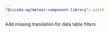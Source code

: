 ```yaml
---
"@cicada-ag/meteor-component-library": patch
---
```


Add missing translation for data table filters
